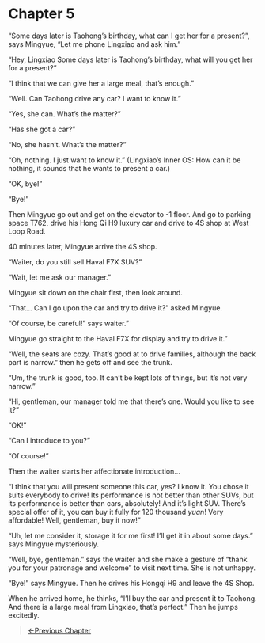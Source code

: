 # Chapter 5

“Some days later is Taohong’s birthday, what can I get her for a present?”, says Mingyue, “Let me phone Lingxiao and ask him.”

“Hey, Lingxiao Some days later is Taohong’s birthday, what will you get her for a present?”

“I think that we can give her a large meal, that’s enough.”

“Well. Can Taohong drive any car? I want to know it.”

“Yes, she can. What’s the matter?”

“Has she got a car?”

“No, she hasn’t. What’s the matter?”

“Oh, nothing. I just want to know it.” (Lingxiao’s Inner OS: How can it be nothing, it sounds that he wants to present a car.)

“OK, bye!”

“Bye!”

Then Mingyue go out and get on the elevator to -1 floor. And go to parking space T762, drive his Hong Qi H9 luxury car and drive to 4S shop at West Loop Road.

40 minutes later, Mingyue arrive the 4S shop.

“Waiter, do you still sell Haval F7X SUV?”

“Wait, let me ask our manager.”

Mingyue sit down on the chair first, then look around.

“That… Can I go upon the car and try to drive it?” asked Mingyue.

“Of course, be careful!” says waiter.”

Mingyue go straight to the Haval F7X for display and try to drive it.”

“Well, the seats are cozy. That’s good at to drive families, although the back part is narrow.” then he gets off and see the trunk.

“Um, the trunk is good, too. It can’t be kept lots of things, but it’s not very narrow.”

“Hi, gentleman, our manager told me that there’s one. Would you like to see it?”

“OK!”

“Can I introduce to you?”

“Of course!”

Then the waiter starts her affectionate introduction…

“I think that you will present someone this car, yes? I know it. You chose it suits everybody to drive! Its performance is not better than other SUVs, but its performance is better than cars, absolutely! And it’s light SUV. There’s special offer of it, you can buy it fully for 120 thousand *yuan*! Very affordable! Well, gentleman, buy it now!”

“Uh, let me consider it, storage it for me first! I’ll get it in about some days.” says Mingyue mysteriously.

“Well, bye, gentleman.” says the waiter and she make a gesture of “thank you for your patronage and welcome” to visit next time. She is not unhappy.

“Bye!” says Mingyue. Then he drives his Hongqi H9 and leave the 4S Shop.

When he arrived home, he thinks, “I’ll buy the car and present it to Taohong. And there is a large meal from Lingxiao, that’s perfect.” Then he jumps excitedly.

> [←Previous Chapter](/part1/chapter4.md)
